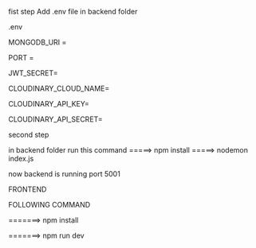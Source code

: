 fist step
Add .env file in backend folder

.env

MONGODB_URI =

PORT = 

JWT_SECRET=

CLOUDINARY_CLOUD_NAME=

CLOUDINARY_API_KEY=

CLOUDINARY_API_SECRET=

second step

in backend folder run this command
=====>  npm install
=====>  nodemon index.js

now backend is running port 5001


FRONTEND

FOLLOWING COMMAND

=======>  npm install

=======> npm run dev


